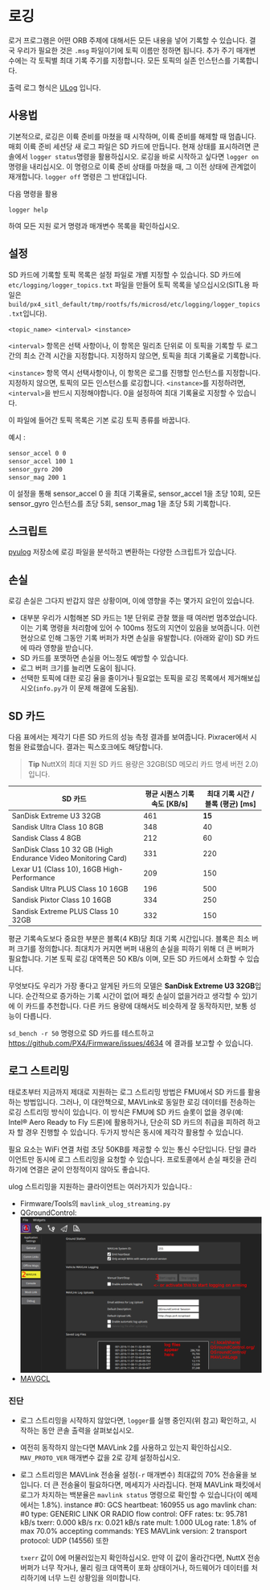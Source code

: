 # 로깅

로거 프로그램은 어떤 ORB 주제에 대해서든 모든 내용을 넣어 기록할 수 있습니다. 결국 우리가 필요한 것은 `.msg` 파일이기에 토픽 이름만 정하면 됩니다. 추가 주기 매개변수에는 각 토픽별 최대 기록 주기를 지정합니다. 모든 토픽의 실존 인스턴스를 기록합니다.

출력 로그 형식은 [ULog](../log/ulog_file_format.md) 입니다.

## 사용법

기본적으로, 로깅은 이륙 준비를 마쳤을 때 시작하며, 이륙 준비를 해제할 때 멈춥니다. 매회 이륙 준비 세션당 새 로그 파일은 SD 카드에 만듭니다. 현재 상태를 표시하려면 콘솔에서 `logger status`명령을 활용하십시오. 로깅을 바로 시작하고 싶다면 `logger on` 명령을 내리십시오. 이 명령으로 이륙 준비 상태를 마쳤을 때, 그 이전 상태에 관계없이 재개합니다. `logger off` 명령은 그 반대입니다.

다음 명령을 활용

    logger help
    

하여 모든 지원 로거 명령과 매개변수 목록을 확인하십시오.

## 설정

SD 카드에 기록할 토픽 목록은 설정 파일로 개별 지정할 수 있습니다. SD 카드에 `etc/logging/logger_topics.txt` 파일을 만들어 토픽 목록을 넣으십시오(SITL용 파일은 `build/px4_sitl_default/tmp/rootfs/fs/microsd/etc/logging/logger_topics.txt`입니다). 

    <topic_name> <interval> <instance>
    

`<interval>` 항목은 선택 사항이나, 이 항목은 밀리초 단위로 이 토픽을 기록할 두 로그간의 최소 간격 시간을 지정합니다. 지정하지 않으면, 토픽을 최대 기록율로 기록합니다.

`<instance>` 항목 역시 선택사항이나, 이 항목은 로그를 진행할 인스턴스를 지정합니다. 지정하지 않으면, 토픽의 모든 인스턴스를 로깅합니다. `<instance>`를 지정하려면, `<interval>`을 반드시 지정해야합니다. 0을 설정하여 최대 기록율로 지정할 수 있습니다.

이 파일에 들어간 토픽 목록은 기본 로깅 토픽 종류를 바꿉니다.

예시 :

    sensor_accel 0 0
    sensor_accel 100 1
    sensor_gyro 200
    sensor_mag 200 1
    

이 설정을 통해 sensor_accel 0 을 최대 기록율로, sensor_accel 1을 초당 10회, 모든 sensor_gyro 인스턴스를 초당 5회, sensor_mag 1을 초당 5회 기록합니다.

## 스크립트

[pyulog](https://github.com/PX4/pyulog) 저장소에 로깅 파일을 분석하고 변환하는 다양한 스크립트가 있습니다.

## 손실

로깅 손실은 그다지 반갑지 않은 상황이며, 이에 영향을 주는 몇가지 요인이 있습니다.

- 대부분 우리가 시험해본 SD 카드는 1분 단위로 관찰 했을 때 여러번 멈추었습니다. 이는 기록 명령을 처리함에 있어 수 100ms 정도의 지연이 있음을 보여줍니다. 이런 현상으로 인해 그동안 기록 버퍼가 차면 손실을 유발합니다. (아래와 같이) SD 카드에 따라 영향을 받습니다.
- SD 카드를 포맷하면 손실을 어느정도 예방할 수 있습니다.
- 로그 버퍼 크기를 늘리면 도움이 됩니다.
- 선택한 토픽에 대한 로깅 율을 줄이거나 필요없는 토픽을 로깅 목록에서 제거해보십시오(`info.py`가 이 문제 해결에 도움됨).

## SD 카드

다음 표에서는 제각기 다른 SD 카드의 성능 측정 결과를 보여줍니다. Pixracer에서 시험을 완료했습니다. 결과는 픽스호크에도 해당합니다.

> **Tip** NuttX의 최대 지원 SD 카드 용량은 32GB(SD 메모리 카드 명세 버전 2.0) 입니다.

| SD 카드                                                         | 평균 시퀀스 기록 속도 [KB/s] | 최대 기록 시간 / 블록 (평균) [ms] |
| ------------------------------------------------------------- | ------------------- | ----------------------- |
| SanDisk Extreme U3 32GB                                       | 461                 | **15**                  |
| Sandisk Ultra Class 10 8GB                                    | 348                 | 40                      |
| Sandisk Class 4 8GB                                           | 212                 | 60                      |
| SanDisk Class 10 32 GB (High Endurance Video Monitoring Card) | 331                 | 220                     |
| Lexar U1 (Class 10), 16GB High-Performance                    | 209                 | 150                     |
| Sandisk Ultra PLUS Class 10 16GB                              | 196                 | 500                     |
| Sandisk Pixtor Class 10 16GB                                  | 334                 | 250                     |
| Sandisk Extreme PLUS Class 10 32GB                            | 332                 | 150                     |

평균 기록속도보다 중요한 부분은 블록(4 KB)당 최대 기록 시간입니다. 블록은 최소 버퍼 크기를 정의합니다. 최대치가 커지면 버퍼 내용의 손실을 피하기 위해 더 큰 버퍼가 필요합니다. 기본 토픽 로깅 대역폭은 50 KB/s 이며, 모든 SD 카드에서 소화할 수 있습니다.

무엇보다도 우리가 가장 좋다고 알게된 카드의 모델은 **SanDisk Extreme U3 32GB**입니다. 순간적으로 증가하는 기록 시간이 없(어 패킷 손실이 없을거라고 생각할 수 있)기에 이 카드를 추천합니다. 다른 카드 용량에 대해서도 비슷하게 잘 동작하지만, 보통 성능이 다릅니다.

`sd_bench -r 50` 명령으로 SD 카드를 테스트하고 https://github.com/PX4/Firmware/issues/4634 에 결과를 보고할 수 있습니다.

## 로그 스트리밍

태로초부터 지금까지 제대로 지원하는 로그 스트리밍 방법은 FMU에서 SD 카드를 활용하는 방법입니다. 그러나, 이 대안책으로, MAVLink로 동일한 로깅 데이터를 전송하는 로깅 스트리밍 방식이 있습니다. 이 방식은 FMU에 SD 카드 슬롯이 없을 경우(예: Intel® Aero Ready to Fly 드론)에 활용하거나, 단순히 SD 카드의 취급을 피하려 하고자 할 경우 진행할 수 있습니다. 두가지 방식은 동시에 제각각 활용할 수 있습니다.

필요 요소는 WiFi 연결 처럼 초당 50KB를 제공할 수 있는 통신 수단입니다. 단일 클라이언트만 동시에 로그 스트리밍을 요청할 수 있습니다. 프로토콜에서 손실 패킷을 관리하기에 연결은 굳이 안정적이지 않아도 좋습니다.

ulog 스트리밍을 지원하는 클라이언트는 여러가지가 있습니다.:

- Firmware/Tools의 `mavlink_ulog_streaming.py`
- QGroundControl:![QGC 로그 스트리밍](../../assets/gcs/qgc-log-streaming.png)
- [MAVGCL](https://github.com/ecmnet/MAVGCL)

### 진단

- 로그 스트리밍을 시작하지 않았다면, `logger`를 실행 중인지(위 참고) 확인하고, 시작하는 동안 콘솔 출력을 살펴보십시오.
- 여전히 동작하지 않는다면 MAVLink 2를 사용하고 있는지 확인하십시오. `MAV_PROTO_VER` 매개변수 값을 2로 강제 설정하십시오.
- 로그 스트리밍은 MAVLink 전송율 설정(`-r` 매개변수) 최대값의 70% 전송율을 보입니다. 더 큰 전송율이 필요하다면, 메세지가 사라집니다. 현재 MAVLink 패킷에서 로그가 차지하는 백분율은 `mavlink status` 명령으로 확인할 수 있습니다(이 예제에서는 1.8%). 
        instance #0:
              GCS heartbeat:  160955 us ago
              mavlink chan: #0
              type:           GENERIC LINK OR RADIO
              flow control:   OFF
              rates:
              tx: 95.781 kB/s
              txerr: 0.000 kB/s
              rx: 0.021 kB/s
              rate mult: 1.000
              ULog rate: 1.8% of max 70.0%
              accepting commands: YES
              MAVLink version: 2
              transport protocol: UDP (14556) 또한 
    
    `txerr` 값이 0에 머물러있는지 확인하십시오. 만약 이 값이 올라간다면, NuttX 전송 버퍼가 너무 작거나, 물리 링크 대역폭이 포화 상태이거나, 하드웨어가 데이터를 처리하기에 너무 느린 상황임을 의미합니다.